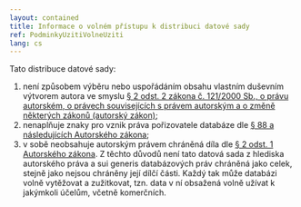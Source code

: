 ```yaml
---
layout: contained
title: Informace o volném přístupu k distribuci datové sady
ref: PodminkyUzitiVolneUziti
lang: cs
---
```


Tato distribuce datové sady:
1. není způsobem výběru nebo uspořádáním obsahu vlastním duševním výtvorem autora ve smyslu [§ 2 odst. 2 zákona č. 121/2000 Sb., o právu autorském, o právech souvisejících s právem autorským a o změně některých zákonů (autorský zákon)](https://www.zakonyprolidi.cz/cs/2000-121#p2);
2. nenaplňuje znaky pro vznik práva pořizovatele databáze dle [§ 88 a následujících Autorského zákona](https://www.zakonyprolidi.cz/cs/2000-121#p88);
3. v sobě neobsahuje autorským právem chráněná díla dle [§ 2 odst. 1 Autorského zákona](https://www.zakonyprolidi.cz/cs/2000-121#p2).
   Z těchto důvodů není tato datová sada z hlediska autorského práva a sui generis databázových práv chráněná jako celek, stejně jako nejsou chráněny její dílčí části.
   Každý tak může databázi volně vytěžovat a zužitkovat, tzn. data v ní obsažená volně užívat k jakýmkoli účelům, včetně komerčních.